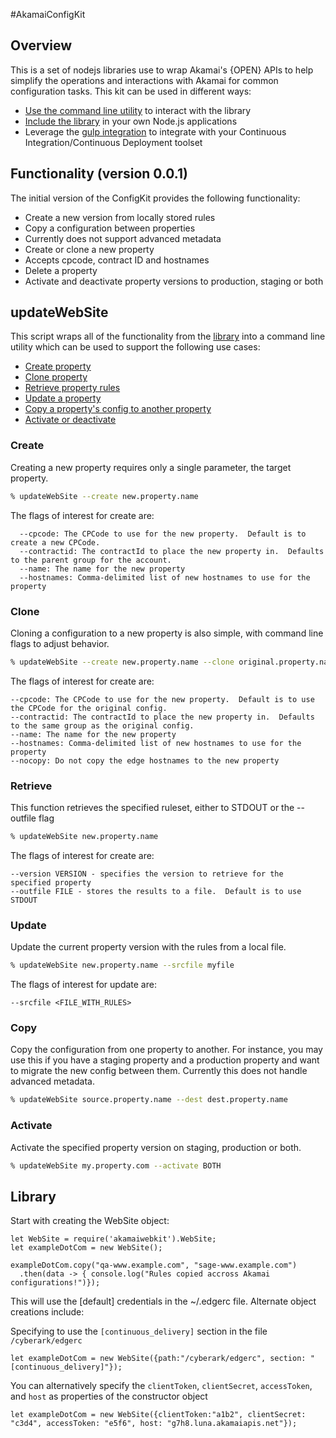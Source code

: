 #AkamaiConfigKit


## Overview
This is a set of nodejs libraries use to wrap Akamai's {OPEN} APIs to help simplify the operations and interactions
with Akamai for common configuration tasks.  This kit can be used in different ways:
* [Use the command line utility](#updateWebSite) to interact with the library
* [Include the library](#library) in your own Node.js applications
* Leverage the [gulp integration](#gulp) to integrate with your Continuous Integration/Continuous Deployment toolset

## Functionality (version 0.0.1)
The initial version of the ConfigKit provides the following functionality:
* Create a new version from locally stored rules
* Copy a configuration between properties
 * Currently does not support advanced metadata
* Create or clone a new property
 * Accepts cpcode, contract ID and hostnames
* Delete a property
* Activate and deactivate property versions to production, staging or both

## updateWebSite
This script wraps all of the functionality from the [library](#library) into a command line utility which can be used to support the following use cases:
* [Create property](#create)
* [Clone property](#clone)
* [Retrieve property rules](#retrieve)
* [Update a property](#update)
* [Copy a property's config to another property](#copy)
* [Activate or deactivate](#activate)

### Create
Creating a new property requires only a single parameter, the target property.  

```bash
% updateWebSite --create new.property.name
```

The flags of interest for create are:

```
  --cpcode: The CPCode to use for the new property.  Default is to create a new CPCode.
  --contractid: The contractId to place the new property in.  Defaults to the parent group for the account.
  --name: The name for the new property
  --hostnames: Comma-delimited list of new hostnames to use for the property
```

### Clone
Cloning a configuration to a new property is also simple, with command line flags to adjust behavior. 

```bash
% updateWebSite --create new.property.name --clone original.property.name
```

The flags of interest for create are:
```
--cpcode: The CPCode to use for the new property.  Default is to use the CPCode for the original config.
--contractid: The contractId to place the new property in.  Defaults to the same group as the original config.
--name: The name for the new property
--hostnames: Comma-delimited list of new hostnames to use for the property
--nocopy: Do not copy the edge hostnames to the new property
```

### Retrieve
This function retrieves the specified ruleset, either to STDOUT or the --outfile flag

```bash
% updateWebSite new.property.name
```

The flags of interest for create are:
```
--version VERSION - specifies the version to retrieve for the specified property
--outfile FILE - stores the results to a file.  Default is to use STDOUT
```

### Update
Update the current property version with the rules from a local file.

```bash
% updateWebSite new.property.name --srcfile myfile
```

The flags of interest for update are:
```
--srcfile <FILE_WITH_RULES>
```

### Copy
Copy the configuration from one property to another.  For instance, you may use this if you have a staging property and a production property and want to migrate the new config between them.  Currently this does not handle advanced metadata.

```bash
% updateWebSite source.property.name --dest dest.property.name
```

### Activate
Activate the specified property version on staging, production or both.

```bash
% updateWebSite my.property.com --activate BOTH
```



## Library

Start with creating the WebSite object:

```
let WebSite = require('akamaiwebkit').WebSite;
let exampleDotCom = new WebSite();

exampleDotCom.copy("qa-www.example.com", "sage-www.example.com")
  .then(data -> { console.log("Rules copied accross Akamai configurations!")});
```

This will use the [default] credentials in the ~/.edgerc file. Alternate object creations include:

Specifying to use the `[continuous_delivery]` section in the file `/cyberark/edgerc`

```
let exampleDotCom = new WebSite({path:"/cyberark/edgerc", section: "[continuous_delivery]"});
```

You can alternatively specify the `clientToken`, `clientSecret`, `accessToken`, and `host` as properties of the
constructor object

```
let exampleDotCom = new WebSite({clientToken:"a1b2", clientSecret: "c3d4", accessToken: "e5f6", host: "g7h8.luna.akamaiapis.net"});
```
